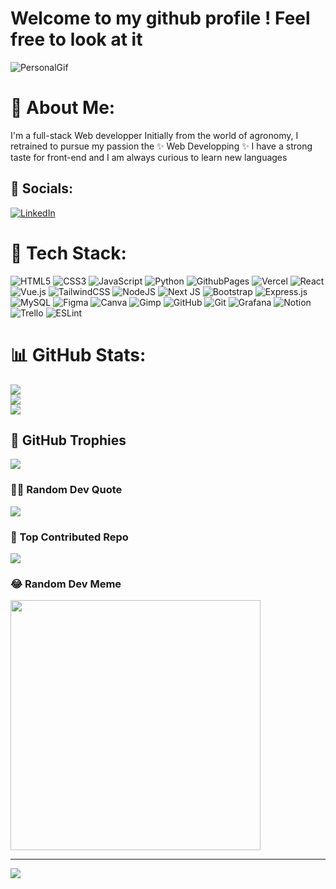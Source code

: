 #  Welcome to my github profile ! Feel free to look at it 
![PersonalGif](https://github.com/TheoDegorre/TheoDegorre/blob/main/logo_theo.gif?raw=true)

# 🦄 About Me:
I'm a full-stack Web developper
Initially from the world of agronomy, I retrained to pursue my passion the ✨ Web Developping ✨
I have a strong taste for front-end and I am always curious to learn new languages


## 🎏 Socials:
[![LinkedIn](https://img.shields.io/badge/LinkedIn-%230077B5.svg?logo=linkedin&logoColor=white)](https://linkedin.com/in/TheoDegorre) 

# 📠 Tech Stack:
![HTML5](https://img.shields.io/badge/html5-%23E34F26.svg?style=for-the-badge&logo=html5&logoColor=white) ![CSS3](https://img.shields.io/badge/css3-%231572B6.svg?style=for-the-badge&logo=css3&logoColor=white) ![JavaScript](https://img.shields.io/badge/javascript-%23323330.svg?style=for-the-badge&logo=javascript&logoColor=%23F7DF1E) ![Python](https://img.shields.io/badge/python-3670A0?style=for-the-badge&logo=python&logoColor=ffdd54) ![GithubPages](https://img.shields.io/badge/github%20pages-121013?style=for-the-badge&logo=github&logoColor=white) ![Vercel](https://img.shields.io/badge/vercel-%23000000.svg?style=for-the-badge&logo=vercel&logoColor=white) ![React](https://img.shields.io/badge/react-%2320232a.svg?style=for-the-badge&logo=react&logoColor=%2361DAFB) ![Vue.js](https://img.shields.io/badge/vue.js-%2335495e.svg?style=for-the-badge&logo=vuedotjs&logoColor=%234FC08D) ![TailwindCSS](https://img.shields.io/badge/tailwindcss-%2338B2AC.svg?style=for-the-badge&logo=tailwind-css&logoColor=white) ![NodeJS](https://img.shields.io/badge/node.js-6DA55F?style=for-the-badge&logo=node.js&logoColor=white) ![Next JS](https://img.shields.io/badge/Next-black?style=for-the-badge&logo=next.js&logoColor=white) ![Bootstrap](https://img.shields.io/badge/bootstrap-%238511FA.svg?style=for-the-badge&logo=bootstrap&logoColor=white) ![Express.js](https://img.shields.io/badge/express.js-%23404d59.svg?style=for-the-badge&logo=express&logoColor=%2361DAFB) ![MySQL](https://img.shields.io/badge/mysql-4479A1.svg?style=for-the-badge&logo=mysql&logoColor=white) ![Figma](https://img.shields.io/badge/figma-%23F24E1E.svg?style=for-the-badge&logo=figma&logoColor=white) ![Canva](https://img.shields.io/badge/Canva-%2300C4CC.svg?style=for-the-badge&logo=Canva&logoColor=white) ![Gimp](https://img.shields.io/badge/Gimp-657D8B?style=for-the-badge&logo=gimp&logoColor=FFFFFF) ![GitHub](https://img.shields.io/badge/github-%23121011.svg?style=for-the-badge&logo=github&logoColor=white) ![Git](https://img.shields.io/badge/git-%23F05033.svg?style=for-the-badge&logo=git&logoColor=white) ![Grafana](https://img.shields.io/badge/grafana-%23F46800.svg?style=for-the-badge&logo=grafana&logoColor=white) ![Notion](https://img.shields.io/badge/Notion-%23000000.svg?style=for-the-badge&logo=notion&logoColor=white) ![Trello](https://img.shields.io/badge/Trello-%23026AA7.svg?style=for-the-badge&logo=Trello&logoColor=white) ![ESLint](https://img.shields.io/badge/ESLint-4B3263?style=for-the-badge&logo=eslint&logoColor=white)

# 📊 GitHub Stats:
![](https://github-readme-stats.vercel.app/api?username=TheoDegorre&theme=prussian&hide_border=false&include_all_commits=true&count_private=true)<br/>
![](https://github-readme-streak-stats.herokuapp.com/?user=TheoDegorre&theme=prussian&hide_border=false)<br/>
![](https://github-readme-stats.vercel.app/api/top-langs/?username=TheoDegorre&theme=prussian&hide_border=false&include_all_commits=true&count_private=true&layout=compact)

## 📯 GitHub Trophies
![](https://github-profile-trophy.vercel.app/?username=TheoDegorre&theme=algolia&no-frame=false&no-bg=false&margin-w=4)

### 🧙‍♂️ Random Dev Quote
![](https://quotes-github-readme.vercel.app/api?type=horizontal&theme=gruvbox)

### 🎩 Top Contributed Repo
![](https://github-contributor-stats.vercel.app/api?username=TheoDegorre&limit=5&theme=algolia&combine_all_yearly_contributions=true)

### 😂 Random Dev Meme
<img src='https://memer-new.vercel.app/' style="height: 400px;"/>

---
[![](https://visitcount.itsvg.in/api?id=TheoDegorre&icon=0&color=1)](https://visitcount.itsvg.in)

<!-- Proudly created with GPRM ( https://gprm.itsvg.in ) -->
